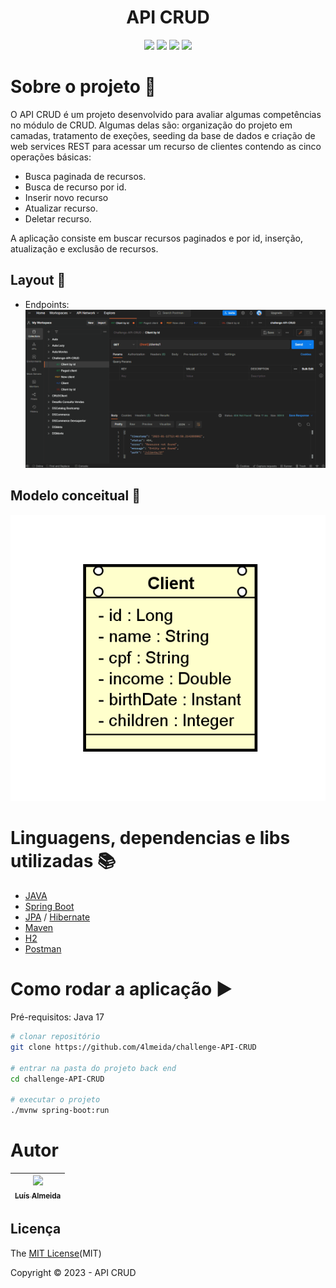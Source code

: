 <h1 align="center"> API CRUD </h1>
<p align="center">
  <img src="https://img.shields.io/static/v1?label=spring&message=framework&color=blue&style=for-the-badge&logo=SPRING"/>
  <img src="https://img.shields.io/static/v1?label=Postman&message=API management&color=blue&style=for-the-badge&logo=postman"/>
  <img src="https://img.shields.io/static/v1?label=Apache&message=Dependency manager&color=blue&style=for-the-badge&logo=apache"/>
  <img src="http://img.shields.io/static/v1?label=License&message=MIT&color=green&style=for-the-badge"/>
</p>  

# Sobre o projeto :open_file_folder:

O API CRUD é um projeto desenvolvido para avaliar algumas competências no módulo de CRUD. Algumas delas são: organização do projeto em camadas, tratamento de exeções, seeding da base de dados e criação de web services REST para acessar um recurso de clientes contendo as cinco operações básicas:
- Busca paginada de recursos.
- Busca de recurso por id.
- Inserir novo recurso
- Atualizar recurso.
- Deletar recurso.

A aplicação consiste em buscar recursos paginados e por id, inserção, atualização e exclusão de recursos.

## Layout :mag_right:

- Endpoints:
![](https://github.com/4lmeida/challenge-API-CRUD/blob/main/src/assets/api-crud.gif)

## Modelo conceitual :page_with_curl:
![Modelo Conceitual](https://github.com/4lmeida/challenge-API-CRUD/blob/main/src/assets/diagramaClient.png)

# Linguagens, dependencias e libs utilizadas :books:
- [JAVA](https://www.java.com/pt-BR/)
- [Spring Boot](https://spring.io/projects/spring-boot)
- [JPA](https://spring.io/projects/spring-data-jpa) / [Hibernate](https://hibernate.org/)
- [Maven](https://maven.apache.org/)
- [H2](https://www.h2database.com/html/main.html)
- [Postman](https://www.postman.com/)

# Como rodar a aplicação :arrow_forward:

Pré-requisitos: Java 17

```bash
# clonar repositório
git clone https://github.com/4lmeida/challenge-API-CRUD

# entrar na pasta do projeto back end
cd challenge-API-CRUD

# executar o projeto
./mvnw spring-boot:run
```
# Autor

| [<img src="https://avatars.githubusercontent.com/u/93017964?v=4" width=115><br><sub>Luís Almeida</sub>](https://github.com/4lmeida) |
| :---: |

## Licença 

The [MIT License](https://github.com/4lmeida/challenge-API-CRUD/blob/main/LICENSE)(MIT)

Copyright :copyright: 2023 - API CRUD
